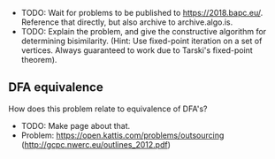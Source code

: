 - TODO: Wait for problems to be published to https://2018.bapc.eu/. Reference that directly, but also archive to archive.algo.is.
- TODO: Explain the problem, and give the constructive algorithm for determining bisimilarity. (Hint: Use fixed-point iteration on a set of vertices. Always guaranteed to work due to Tarski's fixed-point theorem).

## DFA equivalence
How does this problem relate to equivalence of DFA's?

- TODO: Make page about that.
- Problem: https://open.kattis.com/problems/outsourcing (http://gcpc.nwerc.eu/outlines_2012.pdf)